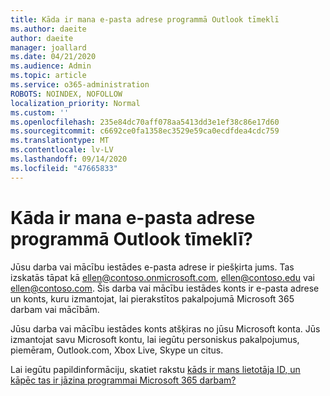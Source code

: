 ```yaml
---
title: Kāda ir mana e-pasta adrese programmā Outlook tīmeklī
ms.author: daeite
author: daeite
manager: joallard
ms.date: 04/21/2020
ms.audience: Admin
ms.topic: article
ms.service: o365-administration
ROBOTS: NOINDEX, NOFOLLOW
localization_priority: Normal
ms.custom: ''
ms.openlocfilehash: 235e84dc70aff078aa5413dd3e1ef38c86e17d60
ms.sourcegitcommit: c6692ce0fa1358ec3529e59ca0ecdfdea4cdc759
ms.translationtype: MT
ms.contentlocale: lv-LV
ms.lasthandoff: 09/14/2020
ms.locfileid: "47665833"
---
```

# <a name="what-is-my-email-address-in-outlook-on-the-web"></a>Kāda ir mana e-pasta adrese programmā Outlook tīmeklī?

Jūsu darba vai mācību iestādes e-pasta adrese ir piešķirta jums. Tas izskatās tāpat kā ellen@contoso.onmicrosoft.com, ellen@contoso.edu vai ellen@contoso.com. Šis darba vai mācību iestādes konts ir e-pasta adrese un konts, kuru izmantojat, lai pierakstītos pakalpojumā Microsoft 365 darbam vai mācībām.

Jūsu darba vai mācību iestādes konts atšķiras no jūsu Microsoft konta. Jūs izmantojat savu Microsoft kontu, lai iegūtu personiskus pakalpojumus, piemēram, Outlook.com, Xbox Live, Skype un citus.

Lai iegūtu papildinformāciju, skatiet rakstu [kāds ir mans lietotāja ID, un kāpēc tas ir jāzina programmai Microsoft 365 darbam?](https://support.office.com/article/37da662b-5da6-4b56-a091-2731b2ecc8b4)